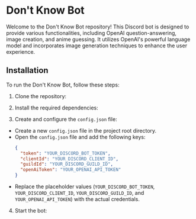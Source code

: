 # Don't Know Bot

Welcome to the Don't Know Bot repository! This Discord bot is designed to provide various functionalities, including OpenAI question-answering, image creation, and anime guessing. It utilizes OpenAI's powerful language model and incorporates image generation techniques to enhance the user experience.

## Installation

To run the Don't Know Bot, follow these steps:

1. Clone the repository:






2. Install the required dependencies:




3. Create and configure the `config.json` file:
- Create a new `config.json` file in the project root directory.
- Open the `config.json` file and add the following keys:
  ```json
  {
    "token": "YOUR_DISCORD_BOT_TOKEN",
    "clientId": "YOUR_DISCORD_CLIENT_ID",
    "guildId": "YOUR_DISCORD_GUILD_ID",
    "openAiToken": "YOUR_OPENAI_API_TOKEN"
  }
  ```
- Replace the placeholder values (`YOUR_DISCORD_BOT_TOKEN`, `YOUR_DISCORD_CLIENT_ID`, `YOUR_DISCORD_GUILD_ID`, and `YOUR_OPENAI_API_TOKEN`) with the actual credentials.

4. Start the bot:



